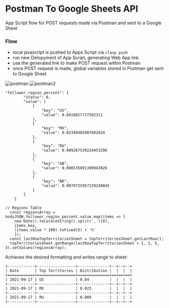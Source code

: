 # Postman To Google Sheets API
App Script flow for POST requests made via Postman and sent to a Google Sheet

### Flow
- local javascript is pushed to Apps Script via `clasp push`
- run new Delopyment of App Script, generating Web App link
- use the generated link to make POST request within Postman
- once POST request is made, global variables stored in Postman get sent to Google Sheet

![postman](https://teachingmachine.tv/_files/postman/postman-1.png)
![postman2](https://teachingmachine.tv/_files/postman/postman-2.png)

```
"follower_region_percent": {
        "status": 0,
        "value": [
            {
                "key": "US",
                "value": 0.8418827737582311
            },
            {
                "key": "MX",
                "value": 0.02349402487602634
            },
            {
                "key": "RU",
                "value": 0.009267539224453296
            },
            {
                "key": "GB",
                "value": 0.008535891390943826
            },
            {
                "key": "BR",
                "value": 0.0070725957239248845
            }
        ]
    }
```

```
// Regions Table
  const regionsArray = bodyJSON.follower_region_percent.value.map(items => [
    new Date().toLocaleString().split(',')[0],
    items.key, 
    (items.value * 100).toFixed(5) + '%'
    ]);
  const lastRowTopTerritoriesSheet = topTerritoriesSheet.getLastRow();
  topTerritoriesSheet.getRange(lastRowTopTerritoriesSheet + 1, 1, 5, 3).setValues(regionsArray);
```

Achieves the desired formatting and writes range to sheet:
```
+------------+-----------------+--------------+--+--+--+
| Date       | Top Territories | Distribution |  |  |  |
+============+=================+==============+==+==+==+
| 2021-09-17 | US              | 0.84         |  |  |  |
+------------+-----------------+--------------+--+--+--+
| 2021-09-17 | MX              | 0.023        |  |  |  |
+------------+-----------------+--------------+--+--+--+
| 2021-09-17 | RU              | 0.009        |  |  |  |
+------------+-----------------+--------------+--+--+--+
```
